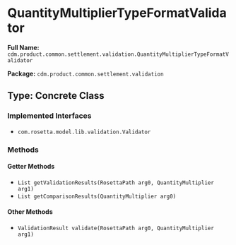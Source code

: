 # QuantityMultiplierTypeFormatValidator

**Full Name:** `cdm.product.common.settlement.validation.QuantityMultiplierTypeFormatValidator`

**Package:** `cdm.product.common.settlement.validation`

## Type: Concrete Class

### Implemented Interfaces

- `com.rosetta.model.lib.validation.Validator`

### Methods

#### Getter Methods

- `List getValidationResults(RosettaPath arg0, QuantityMultiplier arg1)`
- `List getComparisonResults(QuantityMultiplier arg0)`

#### Other Methods

- `ValidationResult validate(RosettaPath arg0, QuantityMultiplier arg1)`

